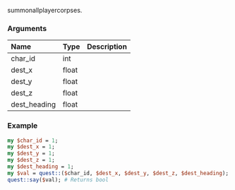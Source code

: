 summonallplayercorpses.
### Arguments
**Name**|**Type**|**Description**
:---|:---|:---
char_id|int|
dest_x|float|
dest_y|float|
dest_z|float|
dest_heading|float|

### Example

```perl
my $char_id = 1;
my $dest_x = 1;
my $dest_y = 1;
my $dest_z = 1;
my $dest_heading = 1;
my $val = quest::($char_id, $dest_x, $dest_y, $dest_z, $dest_heading);
quest::say($val); # Returns bool
```